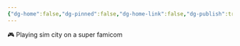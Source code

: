 ```yaml
---
{"dg-home":false,"dg-pinned":false,"dg-home-link":false,"dg-publish":true,"tags":["dgblip"],"disabled rules":["yaml-title","yaml-title-alias","file-name-heading"],"title":"philipp on mastodon @ 2023-02-04","created-date":"2023-02-04T21:31:03","id":109808599926976290,"updated-date":"2025-05-02T08:50:43","dg-path":"blips/109808599926976281.md","permalink":"/blips/109808599926976281/","dgPassFrontmatter":true}
---
```



🎮 Playing sim city on a super famicom



